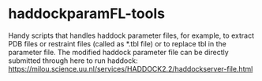 # haddockparamFL-tools
Handy scripts that handles haddock parameter files, for example, to extract PDB
files or restraint files (called as *.tbl file) or to replace tbl in the parameter
file. The modified haddock parameter file can be directly submitted through here to run haddock:
https://milou.science.uu.nl/services/HADDOCK2.2/haddockserver-file.html

